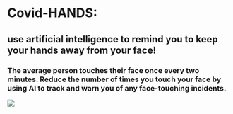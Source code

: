 # Covid-HANDS:
## use artificial intelligence to remind you to keep your hands away from your face!

### The average person touches their face once every two minutes.  Reduce the number of times you touch your face by using AI to track and warn you of any face-touching incidents.

![](name-of-giphy.gif)

